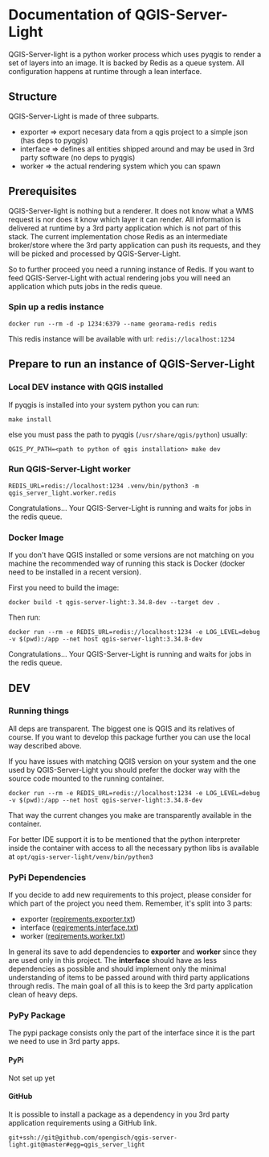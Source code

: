 # Documentation of QGIS-Server-Light

QGIS-Server-light is a python worker process which uses pyqgis
to render a set of layers into an image. It is backed by Redis
as a queue system.
All configuration happens at runtime through a lean interface.

## Structure

QGIS-Server-Light is made of three subparts.

- exporter => export necesary data from a qgis project to a simple json (has deps to pyqgis)
- interface => defines all entities shipped around and may be used in 3rd party software (no deps to pyqgis)
- worker => the actual rendering system which you can spawn

## Prerequisites

QGIS-Server-light is nothing but a renderer. It does not know what a WMS request is nor
does it know which layer it can render. All information is delivered at runtime by a
3rd party application which is not part of this stack. The current implementation chose
Redis as an intermediate broker/store where the 3rd party application can push its
requests, and they will be picked and processed by QGIS-Server-Light.

So to further proceed you need a running instance of Redis. If you want to feed QGIS-Server-Light
with actual rendering jobs you will need an application which puts jobs in the redis queue.

### Spin up a redis instance

```shell
docker run --rm -d -p 1234:6379 --name georama-redis redis
```

This redis instance will be available with url: `redis://localhost:1234`

## Prepare to run an instance of QGIS-Server-Light

### Local DEV instance with QGIS installed

If pyqgis is installed into your system python you can run:
```shell
make install
```
else you must pass the path to pyqgis (`/usr/share/qgis/python`) usually:
```shell
QGIS_PY_PATH=<path to python of qgis installation> make dev
```

### Run QGIS-Server-Light worker

```shell
REDIS_URL=redis://localhost:1234 .venv/bin/python3 -m qgis_server_light.worker.redis
```

Congratulations... Your QGIS-Server-Light is running and waits for jobs in the redis queue.

### Docker Image

If you don't have QGIS installed or some versions are not matching on you machine
the recommended way of running this stack is Docker (docker need to be installed in a recent version).

First you need to build the image:
```shell
docker build -t qgis-server-light:3.34.8-dev --target dev .
```

Then run:
```shell
docker run --rm -e REDIS_URL=redis://localhost:1234 -e LOG_LEVEL=debug -v $(pwd):/app --net host qgis-server-light:3.34.8-dev
```

Congratulations... Your QGIS-Server-Light is running and waits for jobs in the redis queue.

## DEV

### Running things

All deps are transparent. The biggest one is QGIS and its relatives of course. If you want to develop
this package further you can use the local way described above.

If you have issues with matching QGIS version on your system and the one used by QGIS-Server-Light
you should prefer the docker way with the source code mounted to the running container.

```shell
docker run --rm -e REDIS_URL=redis://localhost:1234 -e LOG_LEVEL=debug -v $(pwd):/app --net host qgis-server-light:3.34.8-dev
```

That way the current changes you make are transparently available in the container.

For better IDE support it is to be mentioned that the python interpreter inside the container with access
to all the necessary python libs is available at `opt/qgis-server-light/venv/bin/python3`

### PyPi Dependencies

If you decide to add new requirements to this project, please consider for which part of the project
you need them. Remember, it's split into 3 parts:
- exporter ([reqirements.exporter.txt](reqirements.exporter.txt))
- interface ([reqirements.interface.txt](reqirements.interface.txt))
- worker ([reqirements.worker.txt](reqirements.worker.txt))

In general its save to add dependencies to **exporter** and **worker** since they are used only in this project.
The **interface** should have as less dependencies as possible and should implement only the minimal
understanding of items to be passed around with third party applications through redis. The main goal of all
this is to keep the 3rd party application clean of heavy deps.

### PyPy Package

The pypi package consists only the part of the interface since it is the part we need to use in 3rd party
apps.

#### PyPi

Not set up yet

#### GitHub

It is possible to install a package as a dependency in you 3rd party application requirements using a
GitHub link.

```requirements
git+ssh://git@github.com/opengisch/qgis-server-light.git@master#egg=qgis_server_light
```
